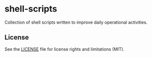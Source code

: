 # shell-scripts

Collection of shell scripts written to improve daily operational activities.

## License

See the [LICENSE](LICENSE.md) file for license rights and limitations (MIT).
